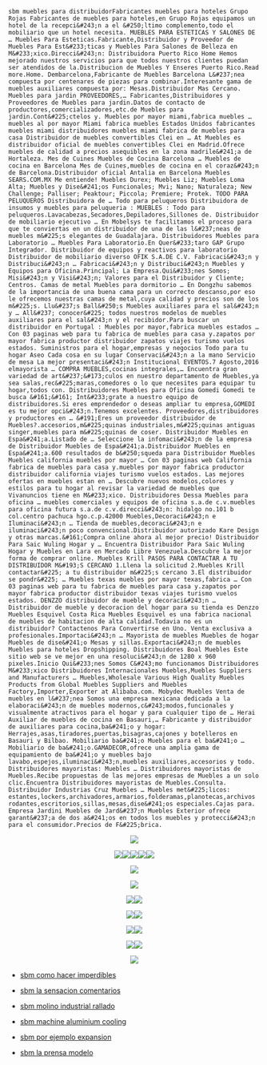 
```
sbm muebles para distribuidorFabricantes muebles para hoteles Grupo Rojas Fabricantes de muebles para hoteles,en Grupo Rojas equipamos un hotel de la recepci&#243;n a el &#250;ltimo complemento,todo el mobiliario que un hotel necesita. MUEBLES PARA ESTETICAS Y SALONES DE … Muebles Para Esteticas.Fabricante,Distribuidor y Proveedor de Muebles Para Est&#233;ticas y Muebles Para Salones de Belleza en M&#233;xico.Direcci&#243;n: Distribuidora Puerto Rico Home Hemos mejorado nuestros servicios para que todos nuestros clientes puedan ser atendidos de la.Distribucion de Muebles Y Enseres Puerto Rico.Read more.Home. Dembarcelona,Fabricante de Muebles Barcelona L&#237;nea compuesta por centenares de piezas para combinar.Interesante gama de muebles auxiliares compuesta por: Mesas.Distribuidor Mas Cercano. Muebles para jardin PROVEEDORES,… Fabricantes,Distribuidores y Proveedores de Muebles para jardin.Datos de contacto de productores,comercializadores,etc.de Muebles para jardin.Cont&#225;ctelos y. Muebles por mayor miami,fabrica muebles … muebles al por mayor Miami fabrica muebles Estados Unidos fabricantes muebles miami distribuidores muebles miami fabrica de muebles para casa Distribuidor de muebles convertibles Clei en … At Muebles es distribuidor oficial de muebles convertibles Clei en Madrid.Ofrece muebles de calidad a precios asequibles en la zona madrile&#241;a de Hortaleza. Mes de Cuines Muebles de Cocina Barcelona … Muebles de cocina en Barcelona Mes de Cuines,muebles de cocina en el coraz&#243;n de Barcelona.Distribuidor oficial Antalia en Barcelona Muebles SEARS.COM.MX Me entiende! Muebles Durex; Muebles Liz; Muebles Loma Alta; Muebles y Dise&#241;os Funcionales; Mvi; Nano; Naturaleza; New Challenge; Palliser; Peaktour; Piccola; Premiere; Protek. TODO PARA PELUQUEROS Distribuidora de … Todo para peluqueros Distribuidora de insumos y muebles para peluqueria : MUEBLES : Todo para peluqueros.Lavacabezas,Secadores,Depiladores,Sillones de. Distribuidor de mobiliario ejecutivo … En Mobelsys te facilitamos el proceso para que te conviertas en un distribuidor de una de las l&#237;neas de muebles m&#225;s elegantes de Guadalajara. Distribuidores Muebles para Laboratorio … Muebles Para Laboratorio.En Quer&#233;taro GAP Grupo Integrador. Distribuidor de equipos y reactivos para laboratorio Distribuidor de mobiliario diverso OFIK S.A.DE C.V. Fabricaci&#243;n y Distribuci&#243;n … Fabricaci&#243;n y Distribuci&#243;n Muebles y Equipos para Oficina.Principal; La Empresa.Qui&#233;nes Somos; Misi&#243;n y Visi&#243;n; Valores para el Distribuidor y Cliente; Centros. Camas de metal Muebles para dormitorio … En Dongzhu sabemos de la importancia de una buena cama para un correcto descanso,por eso le ofrecemos nuestras camas de metal,cuya calidad y precios son de los m&#225;s. Llu&#237;s Ball&#250;s Muebles auxiliares para el sal&#243;n y … All&#237; conocer&#225; todos nuestros modelos de muebles auxiliares para el sal&#243;n y el recibidor.Para buscar un distribuidor en Portugal : Muebles por mayor,fabrica muebles estados … Con 03 paginas web para tu fabrica de muebles para casa y.zapatos por mayor fabrica productor distribuidor zapatos viajes turismo vuelos estados. Suministros para el hogar,empresas y negocios Todo para tu hogar Aseo Cada cosa en su lugar Conservaci&#243;n a la mano Servicio de mesa La mejor presentaci&#243;n Institucional EVENTOS.7 Agosto,2016 elmayorista … COMPRA MUEBLES,cocinas integrales,… Encuentra gran variedad de art&#237;&#173;culos en nuestro departamento de Muebles,ya sea salas,rec&#225;maras,comedores o lo que necesites para equipar tu hogar,todos con. Distribuidores Muebles para Oficina Gomedi Gomedi te busca &#161;&#161; Int&#233;grate a nuestro equipo de distribuidores.Si eres emprendedor o deseas ampliar tu empresa,GOMEDI es tu mejor opci&#243;n.Tenemos excelentes. Proveedores,distribuidores y productores en … &#191;Eres un proveedor distribuidor de Muebles?.accesorios,m&#225;quinas industriales,m&#225;quinas antiguas singer,muebles para m&#225;quinas de coser. Distribuidor Muebles en Espa&#241;a.Listado de … Seleccione la infomaci&#243;n de la empresa de Distribuidor Muebles de Espa&#241;a.Distribuidor Muebles en Espa&#241;a.600 resultados de b&#250;squeda para Distribuidor Muebles Muebles california muebles por mayor … Con 03 paginas web California fabrica de muebles para casa y.muebles por mayor fabrica productor distribuidor california viajes turismo vuelos estados. Las mejores ofertas en muebles estan en … Descubre nuevos modelos,colores y estilos para tu hogar al revisar la variedad de muebles que Vivanuncios tiene en M&#233;xico. Distribuidores Dessa Muebles para oficina … muebles comerciales y equipos de oficina s.a.de c.v.muebles para oficina futura s.a.de c.v.direcci&#243;n: hidalgo no.101 b col.centro pachuca hgo.c.p.42000 Muebles,Decoraci&#243;n e Iluminaci&#243;n … Tienda de muebles,decoraci&#243;n e iluminaci&#243;n poco convencional.Distribuidor autorizado Kare Design y otras marcas.&#161;Compra online ahora al mejor precio! Distribuidor Para Saic Wuling Hogar y … Encuentra Distribuidor Para Saic Wuling Hogar y Muebles en Lara en Mercado Libre Venezuela.Descubre la mejor forma de comprar online. Muebles Krill PASOS PARA CONTACTAR A TU DISTRIBUIDOR M&#193;S CERCANO 1.Llena la solicitud 2.Muebles Krill contactar&#225; a tu distribuidor m&#225;s cercano 3.El distribuidor se pondr&#225; … Muebles texas muebles por mayor texas,fabrica … Con 03 paginas web para tu fabrica de muebles para casa y.zapatos por mayor fabrica productor distribuidor texas viajes turismo vuelos estados. DENZZO distribuidor de mueble y decoraci&#243;n … Distribuidor de mueble y decoracion del hogar para su tienda es Denzzo Muebles Esquivel Costa Rica Muebles Esquivel es una fabrica nacional de muebles de habitacion de alta calidad.Todavia no es un distribuidor? Contactenos Para Convertirse en Uno. Venta exclusiva a profesionales.Importaci&#243;n … Mayorista de muebles Muebles de hogar Muebles de dise&#241;o Mesas y sillas.Exportaci&#243;n de muebles Muebles para hoteles Dropshipping. Distribuidores Boal Muebles Este sitio web se ve mejor en una resoluci&#243;n de 1280 x 960 pixeles.Inicio Qui&#233;nes Somos C&#243;mo funcionamos Distribuidores M&#233;xico Distribuidores Internacionales Muebles,Muebles Suppliers and Manufacturers … Muebles,Wholesale Various High Quality Muebles Products from Global Muebles Suppliers and Muebles Factory,Importer,Exporter at Alibaba.com. Mobydec Muebles Venta de muebles en l&#237;nea Somos una empresa mexicana dedicada a la elaboraci&#243;n de muebles modernos,c&#243;modos,funcionales y visualmente atractivos para el hogar y para cualquier tipo de … Herai Auxiliar de muebles de cocina en Basauri,… Fabricante y distribuidor de auxiliares para cocina,ba&#241;o y hogar: Herrajes,asas,tiradores,puertas,bisagras,cajones y botelleros en Basauri y Bilbao. Mobiliario ba&#241;o Muebles para el ba&#241;o … Mobiliario de ba&#241;o.GAMADECOR,ofrece una amplia gama de equipamiento de ba&#241;o y muebles bajo lavabo,espejos,iluminaci&#243;n,muebles auxiliares,accesorios y todo. Distribuidores mayoristas: Muebles … Distribuidores mayoristas de Muebles.Recibe propuestas de las mejores empresas de Muebles a un solo clic.Encuentra Distribuidores mayoristas de Muebles.Consulta. Distribuidor Industrias Cruz Muebles … Muebles met&#225;licos: estantes,lockers,archivadores,armarios,folderamas,planotecas,archivos rodantes,escritorios,sillas,mesas,dise&#241;os especiales.Cajas para. Empresa Jardini Muebles de Jard&#237;n Muebles Exterior ofrece garant&#237;a de dos a&#241;os en todos los muebles y protecci&#243;n para el consumidor.Precios de F&#225;brica. 
```

<div align="center">

<a href="https://es-crusher.shibang-china.com/github&k=sbm+muebles+para+distribuidor"><img src="https://static.shibang-china.com/es/crusher/logo.jpg"></a>

<a href="https://es-crusher.shibang-china.com/github&k=sbm+muebles+para+distribuidor"><img src="https://static.shibang-china.com/es/crusher/index.jpg"></a><a href="https://es-crusher.shibang-china.com/material.htmlgithub&k=sbm+muebles+para+distribuidor"><img src="https://static.shibang-china.com/es/crusher/material.jpg"></a><a href="https://es-crusher.shibang-china.com/application.htmlgithub&k=sbm+muebles+para+distribuidor"><img src="https://static.shibang-china.com/es/crusher/application.jpg"></a><a href="https://es-crusher.shibang-china.com/aboutus.htmlgithub&k=sbm+muebles+para+distribuidor"><img src="https://static.shibang-china.com/es/crusher/aboutus.jpg"></a><a href="https://es-crusher.shibang-china.com/contact.htmlgithub&k=sbm+muebles+para+distribuidor"><img src="https://static.shibang-china.com/es/crusher/contact.jpg"></a>

<a href="https://es-crusher.shibang-china.com/github&k=sbm+muebles+para+distribuidor"><img src="https://static.shibang-china.com/es/crusher/banner.jpg"></a>

<a href="https://swt.shibang-china.com/github&k=sbm+muebles+para+distribuidor"><img src="https://static.shibang-china.com/es/crusher/text.jpg"></a>

<a href="https://swt.shibang-china.com/github&k=sbm+muebles+para+distribuidor"><img src="https://static.shibang-china.com/es/crusher/chat.jpg"></a><a href="https://es-crusher.shibang-china.com/contact.htmlgithub&k=sbm+muebles+para+distribuidor"><img src="https://static.shibang-china.com/es/crusher/message.jpg"></a>

<a href="https://es-crusher.shibang-china.com/products/pe.htmlgithub&k=sbm+muebles+para+distribuidor"><img src="https://static.shibang-china.com/es/crusher/pe.jpg"></a><a href="https://es-crusher.shibang-china.com/products/pf.htmlgithub&k=sbm+muebles+para+distribuidor"><img src="https://static.shibang-china.com/es/crusher/pf.jpg"></a>

<a href="https://es-crusher.shibang-china.com/products/hpt.htmlgithub&k=sbm+muebles+para+distribuidor"><img src="https://static.shibang-china.com/es/crusher/hpt.jpg"></a><a href="https://es-crusher.shibang-china.com/products/vsi.htmlgithub&k=sbm+muebles+para+distribuidor"><img src="https://static.shibang-china.com/es/crusher/vsi.jpg"></a>

<a href="https://es-crusher.shibang-china.com/products/klv.htmlgithub&k=sbm+muebles+para+distribuidor"><img src="https://static.shibang-china.com/es/crusher/klv.jpg"></a><a href="https://es-crusher.shibang-china.com/products/portable.htmlgithub&k=sbm+muebles+para+distribuidor"><img src="https://static.shibang-china.com/es/crusher/portable.jpg"></a>

<a href="https://swt.shibang-china.com/github&k=sbm+muebles+para+distribuidor"><img src="https://static.shibang-china.com/es/crusher/case.jpg"></a>

</div>


* [sbm como hacer imperdibles](sbm%20como%20hacer%20imperdibles.md)

* [sbm la sensacion comentarios](sbm%20la%20sensacion%20comentarios.md)

* [sbm molino industrial rallado](sbm%20molino%20industrial%20rallado.md)

* [sbm machine aluminium cooling](sbm%20machine%20aluminium%20cooling.md)

* [sbm por ejemplo expansion](sbm%20por%20ejemplo%20expansion.md)

* [sbm la prensa modelo](sbm%20la%20prensa%20modelo.md)